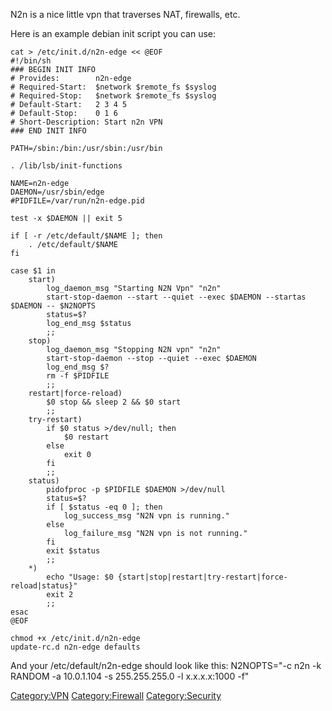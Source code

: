 N2n is a nice little vpn that traverses NAT, firewalls, etc.

Here is an example debian init script you can use:

    cat > /etc/init.d/n2n-edge << @EOF
    #!/bin/sh
    ### BEGIN INIT INFO
    # Provides:        n2n-edge
    # Required-Start:  $network $remote_fs $syslog
    # Required-Stop:   $network $remote_fs $syslog
    # Default-Start:   2 3 4 5
    # Default-Stop:    0 1 6
    # Short-Description: Start n2n VPN
    ### END INIT INFO

    PATH=/sbin:/bin:/usr/sbin:/usr/bin

    . /lib/lsb/init-functions

    NAME=n2n-edge
    DAEMON=/usr/sbin/edge
    #PIDFILE=/var/run/n2n-edge.pid

    test -x $DAEMON || exit 5

    if [ -r /etc/default/$NAME ]; then
        . /etc/default/$NAME
    fi

    case $1 in
        start)
            log_daemon_msg "Starting N2N Vpn" "n2n"
            start-stop-daemon --start --quiet --exec $DAEMON --startas $DAEMON -- $N2NOPTS
            status=$?
            log_end_msg $status
            ;;
        stop)
            log_daemon_msg "Stopping N2N vpn" "n2n"
            start-stop-daemon --stop --quiet --exec $DAEMON
            log_end_msg $?
            rm -f $PIDFILE
            ;;
        restart|force-reload)
            $0 stop && sleep 2 && $0 start
            ;;
        try-restart)
            if $0 status >/dev/null; then
                $0 restart
            else
                exit 0
            fi
            ;;
        status)
            pidofproc -p $PIDFILE $DAEMON >/dev/null
            status=$?
            if [ $status -eq 0 ]; then
                log_success_msg "N2N vpn is running."
            else
                log_failure_msg "N2N vpn is not running."
            fi
            exit $status
            ;;
        *)
            echo "Usage: $0 {start|stop|restart|try-restart|force-reload|status}"
            exit 2
            ;;
    esac
    @EOF

    chmod +x /etc/init.d/n2n-edge
    update-rc.d n2n-edge defaults

And your /etc/default/n2n-edge should look like this: N2NOPTS="-c n2n -k
RANDOM -a 10.0.1.104 -s 255.255.255.0 -l x.x.x.x:1000 -f"

<Category:VPN> <Category:Firewall> <Category:Security>
